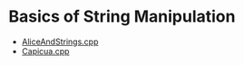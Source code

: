 # Basics of String Manipulation
  - [AliceAndStrings.cpp](https://www.hackerearth.com/practice/algorithms/string-algorithm/basics-of-string-manipulation/practice-problems/algorithm/aliceandstrings-9da62aa7/)
  - [Capicua.cpp](https://www.hackerearth.com/practice/algorithms/string-algorithm/basics-of-string-manipulation/practice-problems/algorithm/capicua-2/)
